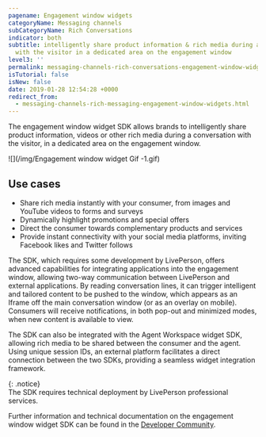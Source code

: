 ```yaml
---
pagename: Engagement window widgets
categoryName: Messaging channels
subCategoryName: Rich Conversations
indicator: both
subtitle: intelligently share product information & rich media during a conversation
  with the visitor in a dedicated area on the engagement window
level3: ''
permalink: messaging-channels-rich-conversations-engagement-window-widgets.html
isTutorial: false
isNew: false
date: 2019-01-28 12:54:28 +0000
redirect_from:
  - messaging-channels-rich-messaging-engagement-window-widgets.html
---
```

The engagement window widget SDK allows brands to intelligently share product information, videos or other rich media during a conversation with the visitor, in a dedicated area on the engagement window.

![](/img/Engagement window widget Gif -1.gif)

## Use cases

* Share rich media instantly with your consumer, from images and YouTube videos to forms and surveys
* Dynamically highlight promotions and special offers
* Direct the consumer towards complementary products and services
* Provide instant connectivity with your social media platforms, inviting Facebook likes and Twitter follows

The SDK, which requires some development by LivePerson, offers advanced capabilities for integrating applications into the engagement window, allowing two-way communication between LivePerson and external applications. By reading conversation lines, it can trigger intelligent and tailored content to be pushed to the window, which appears as an Iframe off the main conversation window (or as an overlay on mobile). Consumers will receive notifications, in both pop-out and minimized modes, when new content is available to view.

The SDK can also be integrated with the Agent Workspace widget SDK, allowing rich media to be shared between the consumer and the agent. Using unique session IDs, an external platform facilitates a direct connection between the two SDKs, providing a seamless widget integration framework.

{: .notice}  
The SDK requires technical deployment by LivePerson professional services.

Further information and technical documentation on the engagement window widget SDK can be found in the [Developer Community](https://developers.liveperson.com/rt-interactions-window-sdk-overview.html). 
